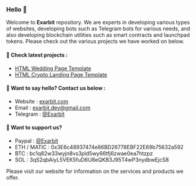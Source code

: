 ### Hello 👋

Welcome to **Exarbit** repository. We are experts in developing various types of websites, developing bots such as Telegram bots for various needs, and also developing blockchain utilities such as smart contracts and launchpad tokens. Please check out the various projects we have worked on below.

#### 📢 Check latest projects :
- [HTML Wedding Page Template](https://github.com/exarbit/html-wedding-page)
- [HTML Crypto Landing Page Template](https://github.com/exarbit/html-crypto-landing-page)

#### 📢 Want to say hello? Contact us below :
- Website : [exarbit.com](https://exarbit.com)
- Email : exarbit.dev@gmail.com
- Telegram : [@Exarbit](t.me/exarbit)

#### 📢 Want to support us?
- Paypal : [@Exarbit](https://paypal.me/exarbit)
- ETH / MATIC : 0x3E6c48937474e86BD26778EBF22E69b75632a592
- BTC : bc1q82w33wyjn8vs3pld5wy66tfj6zwae0ea7htzpz
- SOL : 3qS2qbAiyL5VEK5fuD6U8eQKB3J95T4wP3nydbwEjcS8
  
Please visit our website for information on the services and products we offer.
